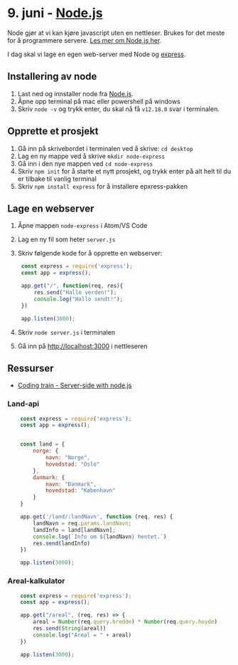 # 9. juni - [Node.js](https://nodejs.org/en/)

Node gjør at vi kan kjøre javascript uten en nettleser. Brukes for det meste for å programmere servere.
[Les mer om Node.js her](https://no.wikipedia.org/wiki/Node.js).  

I dag skal vi lage en egen web-server med Node og [express](https://expressjs.com/).

## Installering av node

1. Last ned og innstaller node fra [Node.js](https://nodejs.org/en/download/).
2. Åpne opp terminal på mac eller powershell på windows
3. Skriv `node -v` og trykk enter, du skal nå få `v12.18.0` svar i terminalen.

## Opprette et prosjekt

1. Gå inn på skrivebordet i terminalen ved å skrive: `cd desktop`
2. Lag en ny mappe ved å skrive `mkdir node-express`
3. Gå inn i den nye mappen ved `cd node-express`
4. Skriv `npm init` for å starte et nytt prosjekt, og trykk enter på alt helt til du er tilbake til vanlig terminal
5. Skriv `npm install express` for å installere epxress-pakken

## Lage en webserver

1. Åpne mappen `node-express` i Atom/VS Code
2. Lag en ny fil som heter `server.js`
3. Skriv følgende kode for å opprette en webserver:

   ``` javascript
    const express = require('express');
    const app = express();

    app.get("/", function(req, res){
        res.send("Hallo verden!");
        console.log("Hallo sendt!");
    })

    app.listen(3000);
   ```

4. Skriv `node server.js` i terminalen
5. Gå inn på [http://localhost:3000](http://localhost:3000) i nettleseren

## Ressurser

- [Coding train - Server-side with node.js](https://www.youtube.com/watch?v=wxbQP1LMZsw)

### Land-api

``` javascript
    const express = require('express');
    const app = express();


    const land = {
        norge: {
            navn: "Norge",
            hovedstad: "Oslo"
        },
        danmark: {
            navn: "Danmark",
            hovedstad: "København"
        }
    }

    app.get('/land/:landNavn', function (req, res) {
        landNavn = req.params.landNavn;
        landInfo = land[landNavn];
        console.log(`Info om ${landNavn} hentet.`)
        res.send(landInfo)
    })

    app.listen(3000);

```

### Areal-kalkulator

``` javascript
    const express = require('express');
    const app = express();

    app.get("/areal", (req, res) => {
        areal = Number(req.query.bredde) * Number(req.query.hoyde)
        res.send(String(areal))
        console.log("Areal = " + areal)
    })

    app.listen(3000);
```
